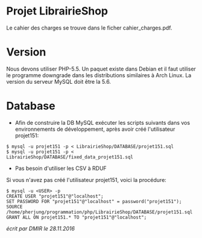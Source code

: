 # Projet LibrairieShop
Le cahier des charges se trouve dans le ficher cahier_charges.pdf.

# Version
Nous devons utiliser PHP-5.5. Un paquet existe dans Debian et il faut utiliser le programme downgrade dans les distributions similaires à Arch Linux.
La version du serveur MySQL doit être la 5.6.

# Database
* Afin de construire la DB MySQL exécuter les scripts suivants dans vos environnements de développement, après avoir créé l'utilisateur projet151:
```
$ mysql -u projet151 -p < LibrairieShop/DATABASE/projet151.sql
$ mysql -u projet151 -p < LibrairieShop/DATABASE/fixed_data_projet151.sql
```
* Pas besoin d'utiliser les CSV à RDUF

Si vous n'avez pas créé l'utilisateur projet151, voici la procédure:
```
$ mysql -u <USER> -p
CREATE USER "projet151"@"localhost";
SET PASSWORD FOR "projet151"@"localhost" = password("projet151");
SOURCE /home/pherjung/programmation/php/LibrairieShop/DATABASE/projet151.sql
GRANT ALL ON projet151.* TO "projet151"@"localhost";
```

_écrit par DMIR le 28.11.2016_
